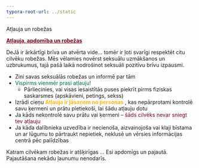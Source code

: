 ```yaml
---
typora-root-url: ../static
---
```


Atļauja un robežas

<span style="color:#77011e;"><u>**Atļauja, apdomība un robežas**</u></span>

DeJā ir ārkārtīgi brīva un atvērta vide… tomēr ir ļoti svarīgi respektēt citu cilvēku robežas.
Mēs vēlamies novērst seksuālu uzmākšanos un uzbrukumus, tajā pašā laikā nodrošinot seksuāli pozitīvu brīvu izpausmi.

- Zini savas seksuālās robežas un informē par tām
- <span style="color:#006a44;">Vispirms vienmēr prasi atļauju!</span>
  - Pārliecinies, vai visas iesaistītās puses piekrīt pirms fiziskas saskarsmes (apskāvieni, petings, sekss)
- Izrādi cieņu
   <span style="color:#fdb913;">**Atļauja ir jāsaņem no personas**</span> , kas nepārprotami kontrolē savu ķermeni un prātu pietiekoši, lai šādu atļauju dotu
- Ja kāds nekontrolē savu prātu vai ķermeni  <span style="color:#77011e;">– šāds cilvēks nevar sniegt tev atļauju</span>
- Ja kāda dalībnieka uzvedība ir necienoša, aizvainojoša vai klaji bīstama un ar lūgumu to pārtraukt nepietiek, neklusē un vērsies informācijas centrā pēc palīdzības

Katram cilvēkam robežas ir atšķirīgas … Esi apdomīgs un pajautā. Pajautāšana nekādu ļaunumu nenodarīs.